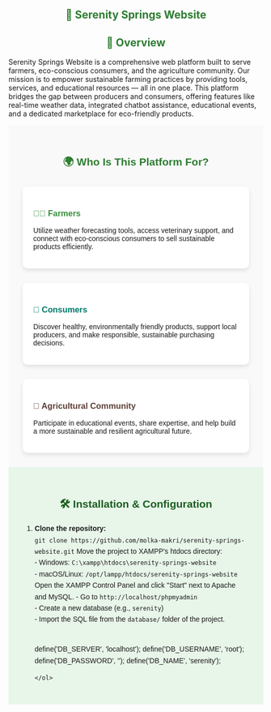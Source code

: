 <!DOCTYPE html>
<html lang="en">
<head>
    <meta charset="UTF-8">
    <meta name="viewport" content="width=device-width, initial-scale=1.0">
    <title>Serenity Springs Website</title>
</head>
<body>
<div align="left">
  <h2 style="text-align: center; color: #2e7d32;">🌿 Serenity Springs Website</h2>
  <h2 style="text-align: center; color: #2e7d32;">🧭 Overview</h2>
  <p>
    Serenity Springs Website is a comprehensive web platform built to serve farmers, eco-conscious consumers, and the agriculture community.
    Our mission is to empower sustainable farming practices by providing tools, services, and educational resources — all in one place.
    This platform bridges the gap between producers and consumers, offering features like real-time weather data, integrated chatbot assistance,
    educational events, and a dedicated marketplace for eco-friendly products.
  </p>

  <section id="audience" style="padding: 2em; background-color: #f9f9f9; font-family: Arial, sans-serif;">
    <h2 style="text-align: center; color: #2e7d32;">🌍 Who Is This Platform For?</h2>
    <div style="display: flex; flex-wrap: wrap; justify-content: space-around; gap: 2em; margin-top: 2em;">
      <div style="flex: 1 1 250px; background: white; border-radius: 10px; padding: 1.5em; box-shadow: 0 4px 8px rgba(0,0,0,0.1);">
        <h3 style="color: #388e3c;">👩‍🌾 Farmers</h3>
        <p>
          Utilize weather forecasting tools, access veterinary support, and connect with eco-conscious consumers to sell sustainable products efficiently.
        </p>
      </div>
      <div style="flex: 1 1 250px; background: white; border-radius: 10px; padding: 1.5em; box-shadow: 0 4px 8px rgba(0,0,0,0.1);">
        <h3 style="color: #00796b;">🛒 Consumers</h3>
        <p>
          Discover healthy, environmentally friendly products, support local producers, and make responsible, sustainable purchasing decisions.
        </p>
      </div>
      <div style="flex: 1 1 250px; background: white; border-radius: 10px; padding: 1.5em; box-shadow: 0 4px 8px rgba(0,0,0,0.1);">
        <h3 style="color: #5d4037;">🌱 Agricultural Community</h3>
        <p>
          Participate in educational events, share expertise, and help build a more sustainable and resilient agricultural future.
        </p>
      </div>
    </div>
  </section>

  <section id="installation" style="padding: 2em; background-color: #e8f5e9; font-family: Arial, sans-serif;">
    <h2 style="text-align: center; color: #1b5e20;">🛠️ Installation & Configuration</h2>
    <ol style="max-width: 900px; margin: auto; font-size: 1em; line-height: 1.6;">
      <li><strong>Clone the repository:</strong><br>
        <code>git clone https://github.com/molka-makri/serenity-springs-website.git</code>
        Move the project to XAMPP's htdocs directory:<br>
        - Windows: <code>C:\xampp\htdocs\serenity-springs-website</code><br>
        - macOS/Linux: <code>/opt/lampp/htdocs/serenity-springs-website</code>
        Open the XAMPP Control Panel and click "Start" next to Apache and MySQL.
           - Go to <code>http://localhost/phpmyadmin</code><br>
        - Create a new database (e.g., <code>serenity</code>)<br>
        - Import the SQL file from the <code>database/</code> folder of the project.
      </li><br>

     
define('DB_SERVER', 'localhost');
define('DB_USERNAME', 'root');
define('DB_PASSWORD', '');
define('DB_NAME', 'serenity');
        
      

      
       
    </ol>
  </section>
</div>
</body>
</html>
